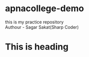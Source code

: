 # apnacollege-demo
this is my practice repository<br/>
Authour - Sagar Sakat(Sharp Coder)
<h1> This is heading</h1>

